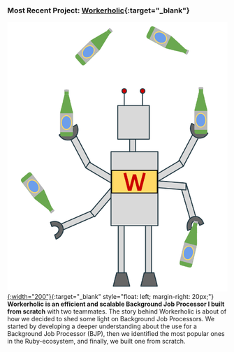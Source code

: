 
### Most Recent Project: [Workerholic](https://workerholic.github.io){:target="_blank"}

[![workerholic](/img/workerholic_logo-1.png){:width="200"}](https://workerholic.github.io){:target="_blank" style="float: left; margin-right: 20px;"}
**Workerholic is an efficient and scalable Background Job Processor I built from scratch** with two teammates. The story behind Workerholic is about of how we decided to shed some light on Background Job Processors. We started by developing a deeper understanding about the use for a Background Job Processor (BJP), then we identified the most popular ones in the Ruby-ecosystem, and finally, we built one from scratch.
